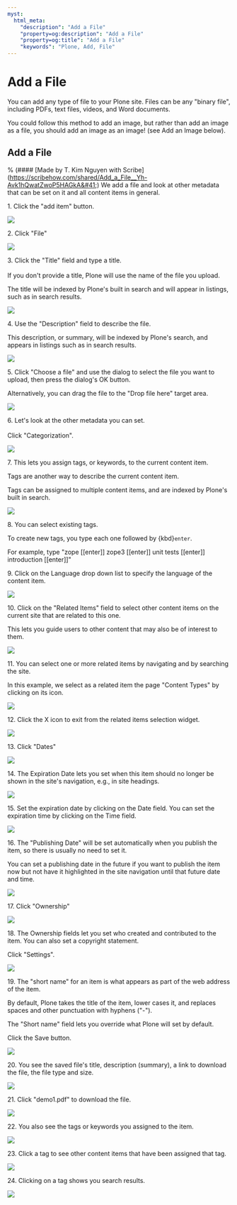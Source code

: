 ```yaml
---
myst:
  html_meta:
    "description": "Add a File"
    "property=og:description": "Add a File"
    "property=og:title": "Add a File"
    "keywords": "Plone, Add, File"
---
```


# Add a File

You can add any type of file to your Plone site. Files can be any "binary file", including PDFs, text files, videos, and Word documents. 

You could follow this method to add an image, but rather than add an image as a file, you should add an image as an image! (see Add an Image below).

## Add a File

% (#### [Made by T. Kim Nguyen with Scribe]&#40;https://scribehow.com/shared/Add_a_File__Yh-Avk1hQwatZwoP5HAGkA&#41;)
We add a file and look at other metadata that can be set on it and all content items in general.

1\. Click the "add item" button.

![](https://ajeuwbhvhr.cloudimg.io/colony-recorder.s3.amazonaws.com/files/2024-11-16/1f2c6537-df92-47ff-9640-89854e370b00/ascreenshot.jpeg?tl_px=0,0&br_px=1719,961&force_format=jpeg&q=100&width=1120.0&wat=1&wat_opacity=0.7&wat_gravity=northwest&wat_url=https://colony-recorder.s3.us-west-1.amazonaws.com/images/watermarks/FB923C_standard.png&wat_pad=20,145)


2\. Click "File"

![](https://ajeuwbhvhr.cloudimg.io/colony-recorder.s3.amazonaws.com/files/2024-11-16/31353de0-374e-4810-8587-7d91e0c49556/ascreenshot.jpeg?tl_px=0,0&br_px=1719,961&force_format=jpeg&q=100&width=1120.0&wat=1&wat_opacity=0.7&wat_gravity=northwest&wat_url=https://colony-recorder.s3.us-west-1.amazonaws.com/images/watermarks/FB923C_standard.png&wat_pad=128,141)


3\. Click the "Title" field and type a title.\
\
If you don't provide a title, Plone will use the name of the file you upload.

The title will be indexed by Plone's built in search and will appear in listings, such as in search results.

![](https://ajeuwbhvhr.cloudimg.io/colony-recorder.s3.amazonaws.com/files/2024-11-16/a1fa92dd-0365-441a-a0bb-fa4c3b89a086/ascreenshot.jpeg?tl_px=282,189&br_px=2002,1150&force_format=jpeg&q=100&width=1120.0&wat=1&wat_opacity=0.7&wat_gravity=northwest&wat_url=https://colony-recorder.s3.us-west-1.amazonaws.com/images/watermarks/FB923C_standard.png&wat_pad=524,276)


4\. Use the "Description" field to describe the file.

This description, or summary, will be indexed by Plone's search, and appears in listings such as in search results.

![](https://ajeuwbhvhr.cloudimg.io/colony-recorder.s3.amazonaws.com/files/2024-11-16/d90b3aa4-c50a-4213-a01c-87123e0c9554/ascreenshot.jpeg?tl_px=292,329&br_px=2012,1290&force_format=jpeg&q=100&width=1120.0&wat=1&wat_opacity=0.7&wat_gravity=northwest&wat_url=https://colony-recorder.s3.us-west-1.amazonaws.com/images/watermarks/FB923C_standard.png&wat_pad=524,277)


5\. Click "Choose a file" and use the dialog to select the file you want to upload, then press the dialog's OK button.

Alternatively, you can drag the file to the "Drop file here" target area.

![](https://ajeuwbhvhr.cloudimg.io/colony-recorder.s3.amazonaws.com/files/2024-11-16/b693fff4-5dff-4bb4-90cd-b168f818ddd8/ascreenshot.jpeg?tl_px=302,645&br_px=2022,1606&force_format=jpeg&q=100&width=1120.0&wat=1&wat_opacity=0.7&wat_gravity=northwest&wat_url=https://colony-recorder.s3.us-west-1.amazonaws.com/images/watermarks/FB923C_standard.png&wat_pad=524,276)


6\. Let's look at the other metadata you can set.\
\
Click "Categorization".

![](https://ajeuwbhvhr.cloudimg.io/colony-recorder.s3.amazonaws.com/files/2024-11-16/d6395de3-0730-4cff-9940-3977ca6ea673/ascreenshot.jpeg?tl_px=0,0&br_px=1719,961&force_format=jpeg&q=100&width=1120.0&wat=1&wat_opacity=0.7&wat_gravity=northwest&wat_url=https://colony-recorder.s3.us-west-1.amazonaws.com/images/watermarks/FB923C_standard.png&wat_pad=469,255)


7\. This lets you assign tags, or keywords, to the current content item. 

Tags are another way to describe the current content item.

Tags can be assigned to multiple content items, and are indexed by Plone's built in search.

![](https://ajeuwbhvhr.cloudimg.io/colony-recorder.s3.amazonaws.com/files/2024-11-16/4d7aff74-3ce2-4b6d-9c82-3a614f318287/ascreenshot.jpeg?tl_px=282,185&br_px=2002,1146&force_format=jpeg&q=100&width=1120.0&wat=1&wat_opacity=0.7&wat_gravity=northwest&wat_url=https://colony-recorder.s3.us-west-1.amazonaws.com/images/watermarks/FB923C_standard.png&wat_pad=524,277)


8\. You can select existing tags.

To create new tags, you type each one followed by {kbd}`enter`.

For example, type "zope [[enter]] zope3 [[enter]] unit tests [[enter]] introduction [[enter]]"


9\. Click on the Language drop down list to specify the language of the content item.

![](https://ajeuwbhvhr.cloudimg.io/colony-recorder.s3.amazonaws.com/files/2024-11-16/18bfba02-4562-4f5e-9453-a78512a6ad05/ascreenshot.jpeg?tl_px=334,383&br_px=2054,1344&force_format=jpeg&q=100&width=1120.0&wat=1&wat_opacity=0.7&wat_gravity=northwest&wat_url=https://colony-recorder.s3.us-west-1.amazonaws.com/images/watermarks/FB923C_standard.png&wat_pad=524,276)


10\. Click on the "Related Items" field to select other content items on the current site that are related to this one. 

This lets you guide users to other content that may also be of interest to them.

![](https://ajeuwbhvhr.cloudimg.io/colony-recorder.s3.amazonaws.com/files/2024-11-16/d42db505-b27d-4925-a521-a5b808e3249c/ascreenshot.jpeg?tl_px=304,501&br_px=2023,1462&force_format=jpeg&q=100&width=1120.0&wat=1&wat_opacity=0.7&wat_gravity=northwest&wat_url=https://colony-recorder.s3.us-west-1.amazonaws.com/images/watermarks/FB923C_standard.png&wat_pad=524,277)


11\. You can select one or more related items by navigating and by searching the site.

In this example, we select as a related item the page "Content Types" by clicking on its icon.

![](https://ajeuwbhvhr.cloudimg.io/colony-recorder.s3.amazonaws.com/files/2024-11-16/06209fcc-c929-4ca1-8b29-11f4d490b14f/ascreenshot.jpeg?tl_px=800,149&br_px=2520,1110&force_format=jpeg&q=100&width=1120.0&wat=1&wat_opacity=0.7&wat_gravity=northwest&wat_url=https://colony-recorder.s3.us-west-1.amazonaws.com/images/watermarks/FB923C_standard.png&wat_pad=612,277)


12\. Click the X icon to exit from the related items selection widget.

![](https://ajeuwbhvhr.cloudimg.io/colony-recorder.s3.amazonaws.com/files/2024-11-16/4cd278a7-beab-4bf2-aeaf-67edfab11983/ascreenshot.jpeg?tl_px=800,0&br_px=2520,961&force_format=jpeg&q=100&width=1120.0&wat=1&wat_opacity=0.7&wat_gravity=northwest&wat_url=https://colony-recorder.s3.us-west-1.amazonaws.com/images/watermarks/FB923C_standard.png&wat_pad=1026,-2)


13\. Click "Dates"

![](https://ajeuwbhvhr.cloudimg.io/colony-recorder.s3.amazonaws.com/files/2024-11-16/87435206-e2f8-4e23-912a-7ce9884c3418/ascreenshot.jpeg?tl_px=54,0&br_px=1774,961&force_format=jpeg&q=100&width=1120.0&wat=1&wat_opacity=0.7&wat_gravity=northwest&wat_url=https://colony-recorder.s3.us-west-1.amazonaws.com/images/watermarks/FB923C_standard.png&wat_pad=524,254)


14\. The Expiration Date lets you set when this item should no longer be shown in the site's navigation, e.g., in site headings.

![](https://ajeuwbhvhr.cloudimg.io/colony-recorder.s3.amazonaws.com/files/2024-11-16/2bb7a016-e74e-4886-9346-cfb20ceaaee2/ascreenshot.jpeg?tl_px=252,369&br_px=1972,1330&force_format=jpeg&q=100&width=1120.0&wat=1&wat_opacity=0.7&wat_gravity=northwest&wat_url=https://colony-recorder.s3.us-west-1.amazonaws.com/images/watermarks/FB923C_standard.png&wat_pad=524,277)


15\. Set the expiration date by clicking on the Date field. You can set the expiration time by clicking on the Time field.

![](https://ajeuwbhvhr.cloudimg.io/colony-recorder.s3.amazonaws.com/files/2024-11-16/69c8feff-e4a0-46db-aa31-3d1ca6dd13b0/ascreenshot.jpeg?tl_px=726,937&br_px=2446,1898&force_format=jpeg&q=100&width=1120.0&wat=1&wat_opacity=0.7&wat_gravity=northwest&wat_url=https://colony-recorder.s3.us-west-1.amazonaws.com/images/watermarks/FB923C_standard.png&wat_pad=524,277)


16\. The "Publishing Date" will be set automatically when you publish the item, so there is usually no need to set it.

You can set a publishing date in the future if you want to publish the item now but not have it highlighted in the site navigation until that future date and time.

![](https://ajeuwbhvhr.cloudimg.io/colony-recorder.s3.amazonaws.com/files/2024-11-16/8fb5fa19-34f0-4676-aa6c-4f978d9859f2/ascreenshot.jpeg?tl_px=0,167&br_px=1719,1128&force_format=jpeg&q=100&width=1120.0&wat=1&wat_opacity=0.7&wat_gravity=northwest&wat_url=https://colony-recorder.s3.us-west-1.amazonaws.com/images/watermarks/FB923C_standard.png&wat_pad=369,277)


17\. Click "Ownership"

![](https://ajeuwbhvhr.cloudimg.io/colony-recorder.s3.amazonaws.com/files/2024-11-16/f91383b8-58f2-40a0-8d70-ac4e4b942015/ascreenshot.jpeg?tl_px=198,0&br_px=1917,961&force_format=jpeg&q=100&width=1120.0&wat=1&wat_opacity=0.7&wat_gravity=northwest&wat_url=https://colony-recorder.s3.us-west-1.amazonaws.com/images/watermarks/FB923C_standard.png&wat_pad=524,258)


18\. The Ownership fields let you set who created and contributed to the item. You can also set a copyright statement.

Click "Settings".

![](https://ajeuwbhvhr.cloudimg.io/colony-recorder.s3.amazonaws.com/files/2024-11-16/b3830cc0-ac52-469a-b1b8-2fe84b6c43a8/ascreenshot.jpeg?tl_px=404,376&br_px=2124,1338&force_format=jpeg&q=100&width=1120.0&wat=1&wat_opacity=0.7&wat_gravity=northwest&wat_url=https://colony-recorder.s3.us-west-1.amazonaws.com/images/watermarks/FB923C_standard.png&wat_pad=530,18)


19\. The "short name" for an item is what appears as part of the web address of the item. 

By default, Plone takes the title of the item, lower cases it, and replaces spaces and other punctuation with hyphens ("-").

The "Short name" field lets you override what Plone will set by default.

Click the Save button.

![](https://ajeuwbhvhr.cloudimg.io/colony-recorder.s3.amazonaws.com/files/2024-11-16/ef537edc-9b02-4e23-af47-da2e74fbc5d1/ascreenshot.jpeg?tl_px=0,0&br_px=1719,961&force_format=jpeg&q=100&width=1120.0&wat=1&wat_opacity=0.7&wat_gravity=northwest&wat_url=https://colony-recorder.s3.us-west-1.amazonaws.com/images/watermarks/FB923C_standard.png&wat_pad=25,29)


20\. You see the saved file's title, description (summary), a link to download the file, the file type and size.

![](https://ajeuwbhvhr.cloudimg.io/colony-recorder.s3.amazonaws.com/files/2024-11-16/6ed81f99-288b-4d48-8a88-42d6d40923bb/ascreenshot.jpeg?tl_px=210,337&br_px=1929,1298&force_format=jpeg&q=100&width=1120.0&wat=1&wat_opacity=0.7&wat_gravity=northwest&wat_url=https://colony-recorder.s3.us-west-1.amazonaws.com/images/watermarks/FB923C_standard.png&wat_pad=524,276)


21\. Click "demo1.pdf" to download the file.

![](https://ajeuwbhvhr.cloudimg.io/colony-recorder.s3.amazonaws.com/files/2024-11-16/d55335a5-7dfa-45ad-9921-9fac08631e94/ascreenshot.jpeg?tl_px=0,491&br_px=1719,1452&force_format=jpeg&q=100&width=1120.0&wat=1&wat_opacity=0.7&wat_gravity=northwest&wat_url=https://colony-recorder.s3.us-west-1.amazonaws.com/images/watermarks/FB923C_standard.png&wat_pad=494,277)


22\. You also see the tags or keywords you assigned to the item.

![](https://ajeuwbhvhr.cloudimg.io/colony-recorder.s3.amazonaws.com/files/2024-11-16/a84f1832-4abe-479e-a3a3-3afb1d404c13/ascreenshot.jpeg?tl_px=78,593&br_px=1797,1554&force_format=jpeg&q=100&width=1120.0&wat=1&wat_opacity=0.7&wat_gravity=northwest&wat_url=https://colony-recorder.s3.us-west-1.amazonaws.com/images/watermarks/FB923C_standard.png&wat_pad=524,277)


23\. Click a tag to see other content items that have been assigned that tag.

![](https://ajeuwbhvhr.cloudimg.io/colony-recorder.s3.amazonaws.com/files/2024-11-16/30af899f-2297-45b2-a4e8-b15dd13b6a44/ascreenshot.jpeg?tl_px=0,525&br_px=1719,1486&force_format=jpeg&q=100&width=1120.0&wat=1&wat_opacity=0.7&wat_gravity=northwest&wat_url=https://colony-recorder.s3.us-west-1.amazonaws.com/images/watermarks/FB923C_standard.png&wat_pad=301,276)


24\. Clicking on a tag shows you search results.

![](https://ajeuwbhvhr.cloudimg.io/colony-recorder.s3.amazonaws.com/files/2024-11-16/4a862e6c-4d3a-48ad-994a-6df70092634d/ascreenshot.jpeg?tl_px=0,527&br_px=1719,1488&force_format=jpeg&q=100&width=1120.0&wat=1&wat_opacity=0.7&wat_gravity=northwest&wat_url=https://colony-recorder.s3.us-west-1.amazonaws.com/images/watermarks/FB923C_standard.png&wat_pad=225,277)

[//]: # (#### [Made with Scribe]&#40;https://scribehow.com/shared/Add_a_File__Yh-Avk1hQwatZwoP5HAGkA&#41;)


